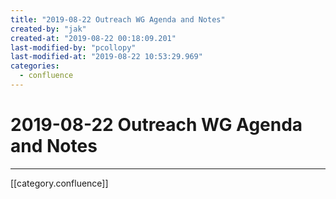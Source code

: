 ```yaml
---
title: "2019-08-22 Outreach WG Agenda and Notes"
created-by: "jak"
created-at: "2019-08-22 00:18:09.201"
last-modified-by: "pcollopy"
last-modified-at: "2019-08-22 10:53:29.969"
categories:
  - confluence
---
```


# 2019-08-22 Outreach WG Agenda and Notes


---

[[category.confluence]]

